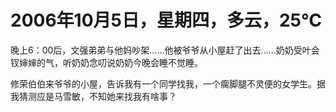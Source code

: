 # 2006年10月5日，星期四，多云，25℃

晚上6：00后，文强弟弟与他妈吵架……他被爷爷从小屋赶了出去……奶奶受叶会钗婶婶的气，听奶奶念叨说奶奶今晚会睡不觉睡。

修荣伯伯来爷爷的小屋，告诉我有一个同学找我，一个瘸脚腿不灵便的女学生。据我猜测应是马雪敏，不知她来找我有啥事？